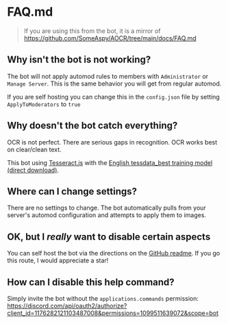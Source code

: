 # FAQ.md

> If you are using this from the bot, it is a mirror of <https://github.com/SomeAspy/AOCR/tree/main/docs/FAQ.md>

## Why isn't the bot is not working?

The bot will not apply automod rules to members with `Administrator` or `Manage Server`. This is the same behavior you will get from regular automod.

If you are self hosting you can change this in the `config.json` file by setting `ApplyToModerators` to `true`

## Why doesn't the bot catch everything?

OCR is not perfect. There are serious gaps in recognition. OCR works best on clear/clean text.

This bot using [Tesseract.js](<https://github.com/naptha/tesseract.js>) with the [English tessdata_best training model (direct download)](https://github.com/tesseract-ocr/tessdata_best/raw/main/eng.traineddata).

## Where can I change settings?

There are no settings to change. The bot automatically pulls from your server's automod configuration and attempts to apply them to images.

## OK, but I *really* want to disable certain aspects

You can self host the bot via the directions on the [GitHub readme](https://github.com/SomeAspy/AOCR). If you go this route, I would appreciate a star!

## How can I disable this help command?

Simply invite the bot without the `applications.commands` permission: <https://discord.com/api/oauth2/authorize?client_id=1176282121103487008&permissions=1099511639072&scope=bot>
